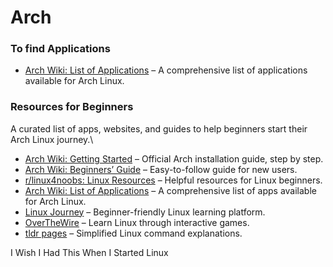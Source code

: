 # Arch
### To find Applications
- [Arch Wiki: List of Applications](https://wiki.archlinux.org/title/List_of_applications) – A comprehensive list of applications available for Arch Linux.



### Resources for Beginners
A curated list of apps, websites, and guides to help beginners start their Arch Linux journey.\

- [Arch Wiki: Getting Started](https://wiki.archlinux.org/title/Installation_guide) – Official Arch installation guide, step by step.
- [Arch Wiki: Beginners’ Guide](https://wiki.archlinux.org/title/Beginners%27_guide) – Easy-to-follow guide for new users.
- [r/linux4noobs: Linux Resources](https://www.reddit.com/r/linux4noobs/wiki/resources/) – Helpful resources for Linux beginners.
- [Arch Wiki: List of Applications](https://wiki.archlinux.org/title/List_of_applications) – A comprehensive list of apps available for Arch Linux.
- [Linux Journey](https://linuxjourney.com/) – Beginner-friendly Linux learning platform.
- [OverTheWire](https://overthewire.org/wargames/) – Learn Linux through interactive games.
- [tldr pages](https://tldr.sh) – Simplified Linux command explanations.
  
I Wish I Had This When I Started Linux
